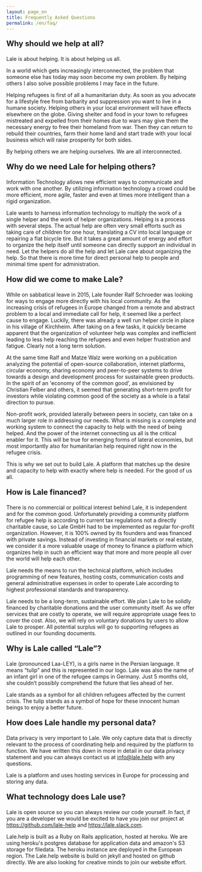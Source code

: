 ```yaml
---
layout: page_en
title: Frequently Asked Questions
permalink: /en/faq/
---
```

<style>.page-link.team { border-color:#FF7043; }</style>

<p style="font-size:20px"><b>Why should we help at all?</b></p>

Lale is about helping. It is about helping us all. 

In a world which gets increasingly interconnected, the problem that someone else has today may soon become my own problem. By helping others I also solve possible problems I may face in the future. 

Helping refugees is first of all a humanitarian duty. As soon as you advocate for a lifestyle free from barbarity and suppression you want to live in a humane society. Helping others in your local environment will have effects elsewhere on the globe. Giving shelter and food in your town to refugees mistreated and expelled from their homes due to wars may give them the necessary energy to free their homeland from war. Then they can return to rebuild their countries, farm their home land and start trade with your local business which will raise prosperity for both sides.

By helping others we are helping ourselves. We are all interconnected. 

<p style="font-size:20px"><b>Why do we need Lale for helping others?</b></p>

Information Technology allows new efficient ways to communicate and work with one another. By utilizing information technology a crowd could be more efficient, more agile, faster and even at times more intelligent than a rigid organization. 

Lale wants to harness information technology to multiply the work of a single helper and the work of helper organizations. Helping is a process with several steps. The actual help are often very small efforts such as taking care of children for one hour, translating a CV into local language or repairing a flat bicycle tire. But it takes a great amount of energy and effort to organize the help itself until someone can directly support an individual in need.  Let the helpers do all the help and let Lale care about organizing the help. So that there is more time for direct personal help to people and minimal time spent for administration.

<p style="font-size:20px"><b>How did we come to make Lale?</b></p>

While on sabbatical leave in 2015, Lale founder Ralf Schroeder was looking for ways to engage more directly with his local community. As the increasing crisis of refugees in Europe changed from a remote and abstract problem to a local and immediate call for help, it seemed like a perfect cause to engage. Luckily, there was already a well run helper circle in place in his village of Kirchheim. After taking on a few tasks, it quickly became apparent that the organization of volunteer help was complex and inefficient leading to less help reaching the refugees and even helper frustration and fatigue. Clearly not a long term solution.

At the same time Ralf and Matze Walz were working on a publication analyzing the potential of open-source collaboration, internet platforms, circular economy, sharing economy and peer-to-peer systems to drive towards a design and development process for sustainable green products. In the spirit of an 'economy of the common good', as envisioned by Christian Felber and others, it seemed that generating short-term profit for investors while violating common good of the society as a whole is a fatal direction to pursue. 

Non-profit work, provided laterally between peers in society, can take on a much larger role in addressing our needs. What is missing is a complete and working system to connect the capacity to help with the need of being helped. And the power of the internet connecting us all is the critical enabler for it. This will be true for emerging forms of lateral economies, but most importantly also for humanitarian help required right now in the refugee crisis.

This is why we set out to build Lale. A platform that matches up the desire and capacity to help with exactly where help is needed. For the good of us all.

<p style="font-size:20px"><b>How is Lale financed?</b></p>

There is no commercial or political interest behind Lale, it is independent and for the common good. Unfortunately providing a community platform for refugee help is according to current tax regulations not a directly charitable cause, so Lale GmbH had to be implemented as regular for-profit organization. However, it is 100% owned by its founders and was financed with private savings. Instead of investing in financial markets or real estate, we consider it a more valuable usage of money to finance a platform which organizes help in such an efficient way that more and more people all over the world will help each other. 

Lale needs the means to run the technical platform, which includes programming of new features, hosting costs, communication costs and general administrative expenses in order to operate Lale according to highest professional standards and transparency.

Lale needs to be a long-term, sustainable effort. We plan Lale to be solidly financed by charitable donations and the user community itself. As we offer services that are costly to operate, we will require appropriate usage fees to cover the cost. Also, we will rely on voluntary donations by users to allow Lale to prosper. All potential surplus will go to supporting refugees as outlined in our founding documents.
 

<p style="font-size:20px"><b>Why is Lale called “Lale”?</b></p>

Lale (pronounced Laa-LEY), is a girls name in the Persian language. It means “tulip” and this is represented in our logo. Lale was also the name of an infant girl in one of the refugee camps in Germany. Just 5 months old, she couldn’t possibly comprehend the future that lies ahead of her.

Lale stands as a symbol for all children refugees affected by the current crisis. The tulip stands as a symbol of hope for these innocent human beings to enjoy a better future.

<p style="font-size:20px"><b>How does Lale handle my personal data?</b></p>

Data privacy is very important to Lale. We only capture data that is directly relevant to the process of coordinating help and required by the platform to function. We have written this down in more in detail in our <a ref="/en/terms">data privacy statement</a> and you can always contact us at <a href="mailto:info@lale.help">info@lale.help</a> with any questions.

Lale is a platform and uses hosting services in Europe for processing and storing any data.

<p style="font-size:20px"><b>What technology does Lale use?</b></p>

Lale is open source so you can always review our code yourself. In fact, if you are a developer we would be excited to have you join our project at <a href="https://github.com/lale-help">https://github.com/lale-help</a> and <a href="https://lale.slack.com">https://lale.slack.com</a>.

Lale.help is built as a Ruby on Rails application, hosted at heroku. We are using heroku's postgres database for application data and amazon's S3 storage for filedata. The heroku instance are deployed in the European region. The Lale.help website is build on jekyll and hosted on github directly. We are also looking for creative minds to join our website effort.
